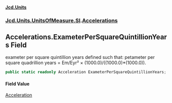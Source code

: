 #### [Jcd.Units](index 'index')
### [Jcd.Units.UnitsOfMeasure.SI](Jcd.Units.UnitsOfMeasure.SI 'Jcd.Units.UnitsOfMeasure.SI').[Accelerations](Accelerations 'Jcd.Units.UnitsOfMeasure.SI.Accelerations')

## Accelerations.ExameterPerSquareQuintillionYears Field

exameter per square quintillion years defined such that: petameter per square quadrillion years = Em/Eyr² ×
(1000.0)/((1000.0)*(1000.0)).

```csharp
public static readonly Acceleration ExameterPerSquareQuintillionYears;
```

#### Field Value
[Acceleration](Acceleration 'Jcd.Units.UnitTypes.Acceleration')